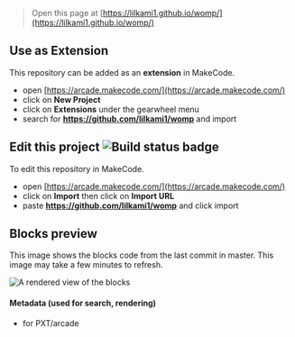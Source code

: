  


> Open this page at [https://lilkami1.github.io/womp/](https://lilkami1.github.io/womp/)

## Use as Extension

This repository can be added as an **extension** in MakeCode.

* open [https://arcade.makecode.com/](https://arcade.makecode.com/)
* click on **New Project**
* click on **Extensions** under the gearwheel menu
* search for **https://github.com/lilkami1/womp** and import

## Edit this project ![Build status badge](https://github.com/lilkami1/womp/workflows/MakeCode/badge.svg)

To edit this repository in MakeCode.

* open [https://arcade.makecode.com/](https://arcade.makecode.com/)
* click on **Import** then click on **Import URL**
* paste **https://github.com/lilkami1/womp** and click import

## Blocks preview

This image shows the blocks code from the last commit in master.
This image may take a few minutes to refresh.

![A rendered view of the blocks](https://github.com/lilkami1/womp/raw/master/.github/makecode/blocks.png)

#### Metadata (used for search, rendering)

* for PXT/arcade
<script src="https://makecode.com/gh-pages-embed.js"></script><script>makeCodeRender("{{ site.makecode.home_url }}", "{{ site.github.owner_name }}/{{ site.github.repository_name }}");</script>
